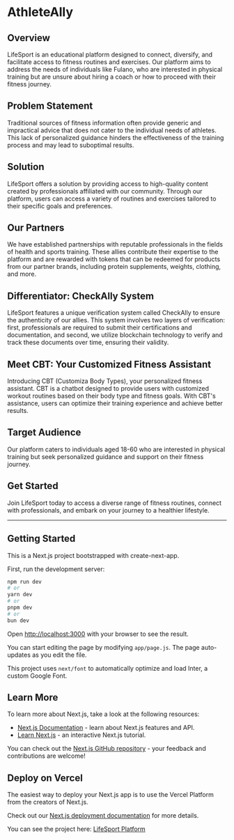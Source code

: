 # AthleteAlly

## Overview

LifeSport is an educational platform designed to connect, diversify, and facilitate access to fitness routines and exercises. Our platform aims to address the needs of individuals like Fulano, who are interested in physical training but are unsure about hiring a coach or how to proceed with their fitness journey.

## Problem Statement

Traditional sources of fitness information often provide generic and impractical advice that does not cater to the individual needs of athletes. This lack of personalized guidance hinders the effectiveness of the training process and may lead to suboptimal results.

## Solution

LifeSport offers a solution by providing access to high-quality content created by professionals affiliated with our community. Through our platform, users can access a variety of routines and exercises tailored to their specific goals and preferences.

## Our Partners

We have established partnerships with reputable professionals in the fields of health and sports training. These allies contribute their expertise to the platform and are rewarded with tokens that can be redeemed for products from our partner brands, including protein supplements, weights, clothing, and more.

## Differentiator: CheckAlly System

LifeSport features a unique verification system called CheckAlly to ensure the authenticity of our allies. This system involves two layers of verification: first, professionals are required to submit their certifications and documentation, and second, we utilize blockchain technology to verify and track these documents over time, ensuring their validity.

## Meet CBT: Your Customized Fitness Assistant

Introducing CBT (Customiza Body Types), your personalized fitness assistant. CBT is a chatbot designed to provide users with customized workout routines based on their body type and fitness goals. With CBT's assistance, users can optimize their training experience and achieve better results.

## Target Audience

Our platform caters to individuals aged 18-60 who are interested in physical training but seek personalized guidance and support on their fitness journey.

## Get Started

Join LifeSport today to access a diverse range of fitness routines, connect with professionals, and embark on your journey to a healthier lifestyle.

---

## Getting Started

This is a Next.js project bootstrapped with create-next-app.

First, run the development server:

```bash
npm run dev
# or
yarn dev
# or
pnpm dev
# or
bun dev
```

Open [http://localhost:3000](http://localhost:3000) with your browser to see the result.

You can start editing the page by modifying `app/page.js`. The page auto-updates as you edit the file.

This project uses `next/font` to automatically optimize and load Inter, a custom Google Font.

## Learn More

To learn more about Next.js, take a look at the following resources:

- [Next.js Documentation](https://nextjs.org/docs) - learn about Next.js features and API.
- [Learn Next.js](https://nextjs.org/learn) - an interactive Next.js tutorial.

You can check out the [Next.js GitHub repository](https://github.com/vercel/next.js/) - your feedback and contributions are welcome!

## Deploy on Vercel

The easiest way to deploy your Next.js app is to use the Vercel Platform from the creators of Next.js.

Check out our [Next.js deployment documentation](https://nextjs.org/docs/deployment) for more details.

You can see the project here: [LifeSport Platform](https://hackathon-solana-ruby.vercel.app/)
